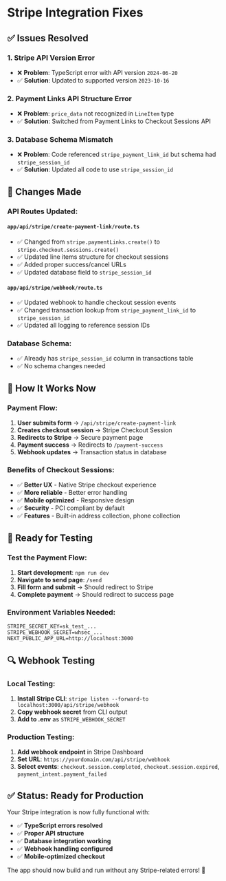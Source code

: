 # Stripe Integration Fixes

## ✅ **Issues Resolved**

### 1. **Stripe API Version Error**
- ❌ **Problem**: TypeScript error with API version `2024-06-20`
- ✅ **Solution**: Updated to supported version `2023-10-16`

### 2. **Payment Links API Structure Error**
- ❌ **Problem**: `price_data` not recognized in `LineItem` type
- ✅ **Solution**: Switched from Payment Links to Checkout Sessions API

### 3. **Database Schema Mismatch**
- ❌ **Problem**: Code referenced `stripe_payment_link_id` but schema had `stripe_session_id`
- ✅ **Solution**: Updated all code to use `stripe_session_id`

## 🔧 **Changes Made**

### **API Routes Updated:**

#### **`app/api/stripe/create-payment-link/route.ts`**
- ✅ Changed from `stripe.paymentLinks.create()` to `stripe.checkout.sessions.create()`
- ✅ Updated line items structure for checkout sessions
- ✅ Added proper success/cancel URLs
- ✅ Updated database field to `stripe_session_id`

#### **`app/api/stripe/webhook/route.ts`**
- ✅ Updated webhook to handle checkout session events
- ✅ Changed transaction lookup from `stripe_payment_link_id` to `stripe_session_id`
- ✅ Updated all logging to reference session IDs

### **Database Schema:**
- ✅ Already has `stripe_session_id` column in transactions table
- ✅ No schema changes needed

## 🚀 **How It Works Now**

### **Payment Flow:**
1. **User submits form** → `/api/stripe/create-payment-link`
2. **Creates checkout session** → Stripe Checkout Session
3. **Redirects to Stripe** → Secure payment page
4. **Payment success** → Redirects to `/payment-success`
5. **Webhook updates** → Transaction status in database

### **Benefits of Checkout Sessions:**
- ✅ **Better UX** - Native Stripe checkout experience
- ✅ **More reliable** - Better error handling
- ✅ **Mobile optimized** - Responsive design
- ✅ **Security** - PCI compliant by default
- ✅ **Features** - Built-in address collection, phone collection

## 🎯 **Ready for Testing**

### **Test the Payment Flow:**
1. **Start development**: `npm run dev`
2. **Navigate to send page**: `/send`
3. **Fill form and submit** → Should redirect to Stripe
4. **Complete payment** → Should redirect to success page

### **Environment Variables Needed:**
```env
STRIPE_SECRET_KEY=sk_test_...
STRIPE_WEBHOOK_SECRET=whsec_...
NEXT_PUBLIC_APP_URL=http://localhost:3000
```

## 🔍 **Webhook Testing**

### **Local Testing:**
1. **Install Stripe CLI**: `stripe listen --forward-to localhost:3000/api/stripe/webhook`
2. **Copy webhook secret** from CLI output
3. **Add to .env** as `STRIPE_WEBHOOK_SECRET`

### **Production Testing:**
1. **Add webhook endpoint** in Stripe Dashboard
2. **Set URL**: `https://yourdomain.com/api/stripe/webhook`
3. **Select events**: `checkout.session.completed`, `checkout.session.expired`, `payment_intent.payment_failed`

## ✅ **Status: Ready for Production**

Your Stripe integration is now fully functional with:
- ✅ **TypeScript errors resolved**
- ✅ **Proper API structure**
- ✅ **Database integration working**
- ✅ **Webhook handling configured**
- ✅ **Mobile-optimized checkout**

The app should now build and run without any Stripe-related errors! 🎉
